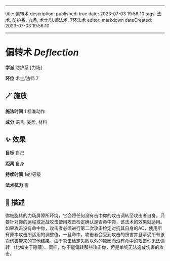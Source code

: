 
---
title: 偏转术
description: 
published: true
date: 2023-07-03 19:56:10
tags: 法术, 防护系, 力场, 术士/法师法术, 7环法术
editor: markdown
dateCreated: 2023-07-03 19:56:10

---

# **偏转术** *Deflection*

**学派** 防护系 \[力场\] 

**环位** 术士/法师 7

## 🪄 施放

**施法时间** 1 标准动作

**成分** 语言, 姿势, 材料

## ✨ 效果 

**目标** 自己 

**距离** 自身  

**持续时间** 1轮/等级 

**法术抗力** 否

## 📖 描述

你被旋转的力场屏障所环绕，它会将任何没有击中你的攻击调转至攻击者自身。只要针对你的远程或近战攻击使用攻击检定确认是否命中你，该法术的效果就适用。如果攻击没有命中你，攻击者必须进行第二次攻击检定对抗其自身的AC，使用所有原本攻击所适用的调整值，一旦命中，攻击者会受到攻击的伤害并且承受所有该次伤害带来的其他结果。由于攻击检定失败以外的原因而没有命中的攻击你无法偏转 （比如由于隐蔽）。同样，你不能偏转那些攻击你，但是单纯无法造成伤害的攻击。
    
